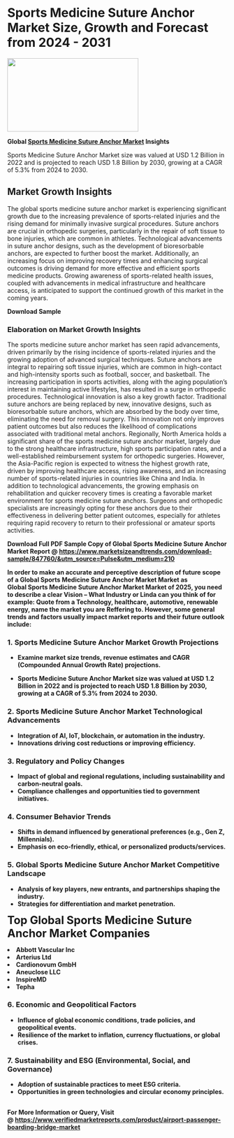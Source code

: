 <H1>Sports Medicine Suture Anchor Market Size, Growth and Forecast from 2024 - 2031</H1><img class="aligncenter size-medium wp-image-584254" src="https://thirdeyenews.in/wp-content/uploads/2024/09/Global-Market-Research-300x168.jpeg" alt="" width="300" height="168" /><p><strong>Global&nbsp;<a href="https://www.marketsizeandtrends.com/download-sample/847760/&amp;utm_source=Pulse&amp;utm_medium=210">Sports Medicine Suture Anchor Market</a> Insights</strong></p><p>Sports Medicine Suture Anchor Market size was valued at USD 1.2 Billion in 2022 and is projected to reach USD 1.8 Billion by 2030, growing at a CAGR of 5.3% from 2024 to 2030.</p><p><h2>Market Growth Insights</h2> The global sports medicine suture anchor market is experiencing significant growth due to the increasing prevalence of sports-related injuries and the rising demand for minimally invasive surgical procedures. Suture anchors are crucial in orthopedic surgeries, particularly in the repair of soft tissue to bone injuries, which are common in athletes. Technological advancements in suture anchor designs, such as the development of bioresorbable anchors, are expected to further boost the market. Additionally, an increasing focus on improving recovery times and enhancing surgical outcomes is driving demand for more effective and efficient sports medicine products. Growing awareness of sports-related health issues, coupled with advancements in medical infrastructure and healthcare access, is anticipated to support the continued growth of this market in the coming years. <p><strong>Download Sample</strong></p> <h3>Elaboration on Market Growth Insights</h3> The sports medicine suture anchor market has seen rapid advancements, driven primarily by the rising incidence of sports-related injuries and the growing adoption of advanced surgical techniques. Suture anchors are integral to repairing soft tissue injuries, which are common in high-contact and high-intensity sports such as football, soccer, and basketball. The increasing participation in sports activities, along with the aging population’s interest in maintaining active lifestyles, has resulted in a surge in orthopedic procedures. Technological innovation is also a key growth factor. Traditional suture anchors are being replaced by new, innovative designs, such as bioresorbable suture anchors, which are absorbed by the body over time, eliminating the need for removal surgery. This innovation not only improves patient outcomes but also reduces the likelihood of complications associated with traditional metal anchors. Regionally, North America holds a significant share of the sports medicine suture anchor market, largely due to the strong healthcare infrastructure, high sports participation rates, and a well-established reimbursement system for orthopedic surgeries. However, the Asia-Pacific region is expected to witness the highest growth rate, driven by improving healthcare access, rising awareness, and an increasing number of sports-related injuries in countries like China and India. In addition to technological advancements, the growing emphasis on rehabilitation and quicker recovery times is creating a favorable market environment for sports medicine suture anchors. Surgeons and orthopedic specialists are increasingly opting for these anchors due to their effectiveness in delivering better patient outcomes, especially for athletes requiring rapid recovery to return to their professional or amateur sports activities. <p><strong></p><p><span class=""><strong>Download Full PDF Sample Copy of Global Sports Medicine Suture Anchor Market Report</strong> @ <a href="https://www.marketsizeandtrends.com/download-sample/847760/&amp;utm_source=Pulse&amp;utm_medium=210" target="_blank">https://www.marketsizeandtrends.com/download-sample/847760/&amp;utm_source=Pulse&amp;utm_medium=210</a></span></p><p>In order to make an accurate and perceptive description of future scope of a Global&nbsp;Sports Medicine Suture Anchor Market Market as Global&nbsp;Sports Medicine Suture Anchor Market Market of 2025, you need to describe a clear Vision &ndash; What Industry or Linda can you think of for example: Quote from a Technology, healthcare, automotive, renewable energy, name the market you are Reffering to. However, some general trends and factors usually impact market reports and their future outlook include:</p><h3>1.&nbsp;<strong>Sports Medicine Suture Anchor Market Growth Projections</strong></h3><ul><li>Examine market size trends, revenue estimates and CAGR (Compounded Annual Growth Rate) projections.</li><li><p>Sports Medicine Suture Anchor Market size was valued at USD 1.2 Billion in 2022 and is projected to reach USD 1.8 Billion by 2030, growing at a CAGR of 5.3% from 2024 to 2030.</p></li></ul><h3>2.&nbsp;<strong>Sports Medicine Suture Anchor Market Technological Advancements</strong></h3><ul><li>Integration of AI, IoT, blockchain, or automation in the industry.</li><li>Innovations driving cost reductions or improving efficiency.</li></ul><h3>3.&nbsp;<strong>Regulatory and Policy Changes</strong></h3><ul><li>Impact of global and regional regulations, including sustainability and carbon-neutral goals.</li><li>Compliance challenges and opportunities tied to government initiatives.</li></ul><h3>4.&nbsp;<strong>Consumer Behavior Trends</strong></h3><ul><li>Shifts in demand influenced by generational preferences (e.g., Gen Z, Millennials).</li><li>Emphasis on eco-friendly, ethical, or personalized products/services.</li></ul><h3>5.&nbsp;<strong>Global Sports Medicine Suture Anchor Market Competitive Landscape</strong></h3><ul><li>Analysis of key players, new entrants, and partnerships shaping the industry.</li><li>Strategies for differentiation and market penetration.</li></ul><p data-pm-slice="1 1 []"><span style="color: inherit; font-family: inherit; font-size: 25px;">Top Global Sports Medicine Suture Anchor Market Companies</span></p><div class="" data-test-id=""><p><li>Abbott Vascular Inc</li><li> Arterius Ltd</li><li> Cardionovum GmbH</li><li> Aneuclose LLC</li><li> InspireMD</li><li> Tepha</li></p></div><h3>6.&nbsp;<strong>Economic and Geopolitical Factors</strong></h3><ul><li>Influence of global economic conditions, trade policies, and geopolitical events.</li><li>Resilience of the market to inflation, currency fluctuations, or global crises.</li></ul><h3>7.&nbsp;<strong>Sustainability and ESG (Environmental, Social, and Governance)</strong></h3><ul><li>Adoption of sustainable practices to meet ESG criteria.</li><li>Opportunities in green technologies and circular economy principles.</li></ul><h2><strong style="font-size: 14px;">For More Information or Query, Visit @&nbsp;</strong><a style="background-color: #ffffff; font-size: 14px;" href="https://www.marketsizeandtrends.com/report/sports-medicine-suture-anchor-market/" target="_blank">https://www.verifiedmarketreports.com/product/airport-passenger-boarding-bridge-market</a></h2>
